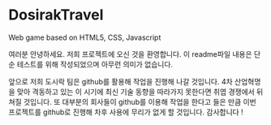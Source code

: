 # DosirakTravel
Web game based on HTML5, CSS, Javascript

여러분 안녕하세요. 저희 프로젝트에 오신 것을 환영합니다. 이 readme파일 내용은 단순 테스트를 위해 작성되었으며 아무런 의미가 없습니다.

앞으로 저희 도시락 팀은 github를 활용해 작업을 진행해 나갈 것입니다. 4차 산업혁명을 맞아 격동하고 있는 이 시기에 최신 기술 동향을 따라가지 못한다면 취엽 경쟁에서 뒤쳐질 것입니다. 또 대부분의 회사들이 github를 이용해 작업을 한다고 들은 만큼 이번 프로젝트를 github로 진행해 차후 사용에 무리가 없게 할 것입니다. 감사합니다 ! 
